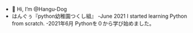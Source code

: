 - 👋 Hi, I’m @Hangu-Dog
- はんぐぅ『python幼稚園つくし組』
-June 2021 I started learning Python from scratch.
-2021年6月 Pythonを０から学び始めました。


<!---
Hangu-Dog/Hangu-Dog is a ✨ special ✨ repository because its `README.md` (this file) appears on your GitHub profile.
You can click the Preview link to take a look at your changes.
--->
